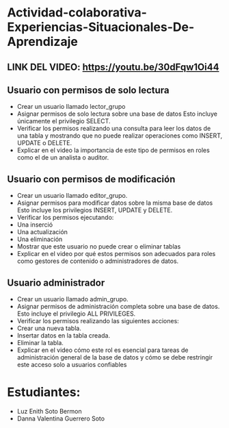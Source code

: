 # Actividad-colaborativa-Experiencias-Situacionales-De-Aprendizaje

## LINK DEL VIDEO: https://youtu.be/30dFqw1Oi44


## Usuario con permisos de solo lectura

- Crear un usuario llamado lector_grupo
- Asignar permisos de solo lectura sobre una base de datos Esto incluye únicamente el privilegio SELECT.
- Verificar los permisos realizando una consulta para leer los datos de una tabla y mostrando que no puede realizar operaciones como INSERT, UPDATE o DELETE.
- Explicar en el video la importancia de este tipo de permisos en roles como el de un analista o auditor.


## Usuario con permisos de modificación

- Crear un usuario llamado editor_grupo.
- Asignar permisos para modificar datos sobre la misma base de datos Esto incluye los privilegios INSERT, UPDATE y DELETE.
- Verificar los permisos ejecutando:
- Una inserció
- Una actualización
- Una eliminación
- Mostrar que este usuario no puede crear o eliminar tablas
- Explicar en el video por qué estos permisos son adecuados para roles como gestores de contenido o administradores de datos.

## Usuario administrador

- Crear un usuario llamado admin_grupo.
- Asignar permisos de administración completa sobre una base de datos. Esto incluye el privilegio ALL PRIVILEGES.
- Verificar los permisos realizando las siguientes acciones:
- Crear una nueva tabla.
- Insertar datos en la tabla creada.
- Eliminar la tabla.
- Explicar en el video cómo este rol es esencial para tareas de administración general de la base de datos y cómo se debe restringir este acceso solo a usuarios confiables

# Estudiantes:
- Luz Enith Soto Bermon
- Danna Valentina Guerrero Soto
